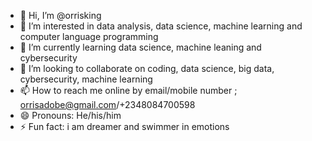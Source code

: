 - 👋 Hi, I’m @orrisking
- 👀 I’m interested in data analysis, data science, machine learning and computer language programming
- 🌱 I’m currently learning data science, machine leaning and cybersecurity
- 💞️ I’m looking to collaborate on coding, data science, big data, cybersecurity, machine learning
- 📫 How to reach me online by email/mobile number ; orrisadobe@gmail.com/+2348084700598
- 😄 Pronouns: He/his/him
- ⚡ Fun fact: i am dreamer and swimmer in emotions

<!---
orrisking/orrisking is a ✨ Mathematician, Analyst, Entrepreneur, Thinker ✨ repository because its `README.md` (this file) appears on your GitHub profile.
You can click the Preview link to take a look at your changes.
--->
